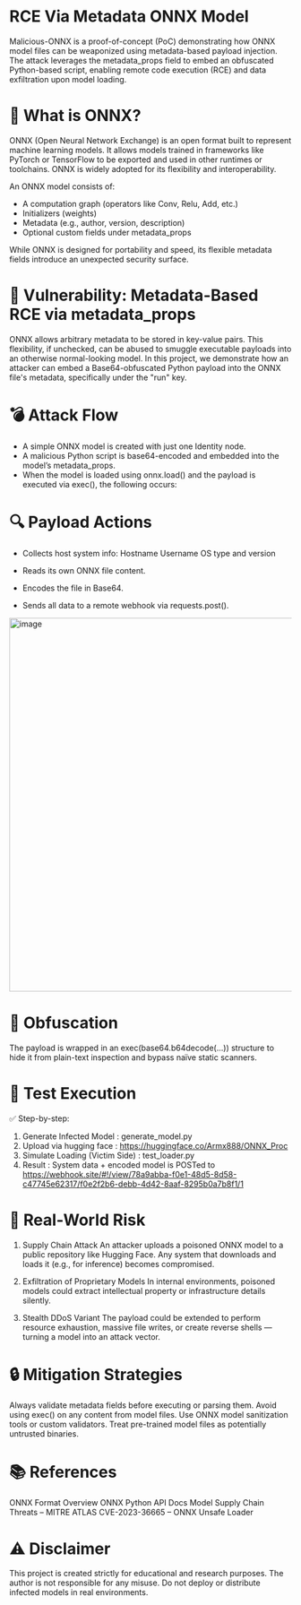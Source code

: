 # RCE Via Metadata ONNX Model
Malicious-ONNX is a proof-of-concept (PoC) demonstrating how ONNX model files can be weaponized using metadata-based payload injection. The attack leverages the metadata_props field to embed an obfuscated Python-based script, enabling remote code execution (RCE) and data exfiltration upon model loading.

# 🧠 What is ONNX?
ONNX (Open Neural Network Exchange) is an open format built to represent machine learning models. It allows models trained in frameworks like PyTorch or TensorFlow to be exported and used in other runtimes or toolchains. ONNX is widely adopted for its flexibility and interoperability.

An ONNX model consists of:
- A computation graph (operators like Conv, Relu, Add, etc.)
- Initializers (weights)
- Metadata (e.g., author, version, description)
- Optional custom fields under metadata_props

While ONNX is designed for portability and speed, its flexible metadata fields introduce an unexpected security surface.

# 🚨 Vulnerability: Metadata-Based RCE via metadata_props
ONNX allows arbitrary metadata to be stored in key-value pairs. This flexibility, if unchecked, can be abused to smuggle executable payloads into an otherwise normal-looking model.
In this project, we demonstrate how an attacker can embed a Base64-obfuscated Python payload into the ONNX file's metadata, specifically under the "run" key.

# 💣 Attack Flow
- A simple ONNX model is created with just one Identity node.
- A malicious Python script is base64-encoded and embedded into the model’s metadata_props.
- When the model is loaded using onnx.load() and the payload is executed via exec(), the following occurs:

# 🔍 Payload Actions
- Collects host system info:
    Hostname
    Username
    OS type and version

- Reads its own ONNX file content.
- Encodes the file in Base64.
- Sends all data to a remote webhook via requests.post().
<img width="1352" height="667" alt="image" src="https://github.com/user-attachments/assets/e644d7f1-3d4e-407f-a004-cc111ee912d3" />

# 🧥 Obfuscation
The payload is wrapped in an exec(base64.b64decode(...)) structure to hide it from plain-text inspection and bypass naïve static scanners.

# 🧪 Test Execution
✅ Step-by-step:
1. Generate Infected Model         : generate_model.py
2. Upload via hugging face         : https://huggingface.co/Armx888/ONNX_Proc
3. Simulate Loading (Victim Side)  : test_loader.py
4. Result                          : System data + encoded model is POSTed to https://webhook.site/#!/view/78a9abba-f0e1-48d5-8d58-c47745e62317/f0e2f2b6-debb-4d42-8aaf-8295b0a7b8f1/1

# 🧨 Real-World Risk
1. Supply Chain Attack
An attacker uploads a poisoned ONNX model to a public repository like Hugging Face. Any system that downloads and loads it (e.g., for inference) becomes compromised.

2. Exfiltration of Proprietary Models
In internal environments, poisoned models could extract intellectual property or infrastructure details silently.

3. Stealth DDoS Variant
The payload could be extended to perform resource exhaustion, massive file writes, or create reverse shells — turning a model into an attack vector.

# 🔒 Mitigation Strategies
Always validate metadata fields before executing or parsing them.
Avoid using exec() on any content from model files.
Use ONNX model sanitization tools or custom validators.
Treat pre-trained model files as potentially untrusted binaries.

# 📚 References
ONNX Format Overview
ONNX Python API Docs
Model Supply Chain Threats – MITRE ATLAS
CVE-2023-36665 – ONNX Unsafe Loader

# ⚠️ Disclaimer
This project is created strictly for educational and research purposes.
The author is not responsible for any misuse.
Do not deploy or distribute infected models in real environments.

